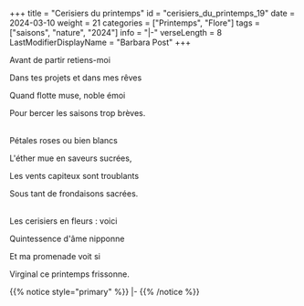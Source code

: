 +++
title = "Cerisiers du printemps"
id = "cerisiers_du_printemps_19"
date = 2024-03-10
weight = 21
categories = ["Printemps", "Flore"]
tags = ["saisons", "nature", "2024"]
info = "|-"
verseLength = 8
LastModifierDisplayName = "Barbara Post"
+++

Avant de partir retiens-moi

Dans tes projets et dans mes rêves

Quand flotte muse, noble émoi

Pour bercer les saisons trop brèves.

 \
Pétales roses ou bien blancs

L'éther mue en saveurs sucrées,

Les vents capiteux sont troublants

Sous tant de frondaisons sacrées.

 \
Les cerisiers en fleurs : voici

Quintessence d'âme nipponne

Et ma promenade voit si

Virginal ce printemps frissonne.

{{% notice style="primary" %}}
|-
{{% /notice %}}

